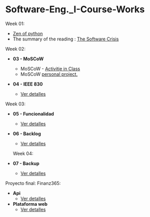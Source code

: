 # Software-Eng._I-Course-Works

Week 01:
- [Zen of python](Semana_1/01.Zen_python.md) 
- The summary of the reading : [The Software Crisis](Semana_1/02.Software_crisis.pdf)


Week 02:
- **03 - MoSCoW**
  - MoSCoW - [Activitie in Class](semana_2/S2_1_Tecnica_MoSCoW.pdf)
  - MoSCoW [personal project.](semana_2/v01_Proyect_finanzas.pdf)
    
- **04 - IEEE 830**
  - [Ver detalles](PORTAFOLIO_UI/04_IEEE-830.pdf) 

Week 03:
- **05 - Funcionalidad**
  - [Ver detalles](PORTAFOLIO_UI/03_MoSCoW_Proyect.pdf)
- **06 - Backlog**
  - [Ver detalles](PORTAFOLIO_UI/07_Blacklog-Proyect.pdf)


  Week 04:
- **07 - Backup**
  - [Ver detalles](backups)

Proyecto final: Finanz365:
- **Api**
  - [Ver detalles](https://github.com/AngelgarciaJ/api_rest)
- **Plataforma web**
  - [Ver detalles](https://github.com/AngelgarciaJ/Finanz365)
